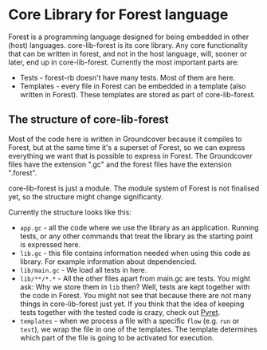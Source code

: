 # Core Library for Forest language

Forest is a programming language designed for being embedded in other (host) languages. core-lib-forest is its core library. Any core functionality that can be written in forest, and not in the host language, will, sooner or later, end up in core-lib-forest. Currently the most important parts are:
- Tests - forest-rb doesn't have many tests. Most of them are here.
- Templates - every file in Forest can be embedded in a template (also written in Forest). These templates are stored as part of core-lib-forest.

## The structure of core-lib-forest

Most of the code here is written in Groundcover because it compiles to Forest, but at the same time it's a superset of Forest, so we can express everything we want that is possible to express in Forest. The Groundcover files have the extension ".gc" and the forest files have the extension ".forest".

core-lib-forest is just a module. The module system of Forest is not finalised yet, so the structure might change significanty.

Currently the structure looks like this:
- `app.gc` - all the code where we use the library as an application. Running tests, or any other commands that treat the library as the starting point is expressed here.
- `lib.gc` - this file contains information needed when using this code as library. For example information about dependencied.
- `lib/main.gc` - We load all tests in here.
- `lib/**/*.*` - All the other files apart from main.gc are tests. You might ask: Why we store them in `lib` then? Well, tests are kept together with the code in Forest. You might not see that because there are not many things in core-lib-forest just yet. If you think that the idea of keeping tests together with the tested code is crazy, check out [Pyret](https://www.pyret.org/).
- `templates` - when we process a file with a specific `flow` (e.g. `run` or `test`), we wrap the file in one of the templates. The template determines which part of the file is going to be activated for execution.
